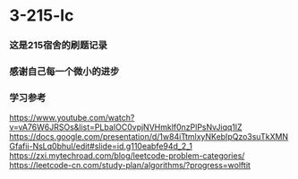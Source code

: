 # 3-215-lc
### 这是215宿舍的刷题记录
### 感谢自己每一个微小的进步
### 学习参考 
https://www.youtube.com/watch?v=vA76W6JRSOs&list=PLbaIOC0vpjNVHmklf0nzPlPsNvJiqq1lZ
https://docs.google.com/presentation/d/1w84iTtmlxyNKebIpQzo3suTkXMNGfafii-NsLq0bhuI/edit#slide=id.g110eabfe94d_2_1
https://zxi.mytechroad.com/blog/leetcode-problem-categories/
https://leetcode-cn.com/study-plan/algorithms/?progress=wolftit
